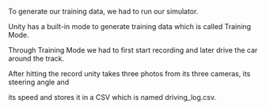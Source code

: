 To generate our training data, we had to run our simulator. 

Unity has a built-in mode to generate training data which is called Training Mode. 

Through Training Mode we had to first start recording and later drive the car around the track. 

After hitting the record unity takes three photos from its three cameras, its steering angle and 

its speed and stores it in a CSV which is named driving_log.csv.


